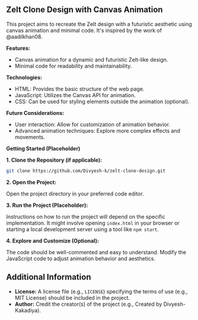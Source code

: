 ## Zelt Clone Design with Canvas Animation

This project aims to recreate the Zelt design with a futuristic aesthetic using canvas animation and minimal code. It's inspired by the work of @aadilkhan08.

**Features:**

* Canvas animation for a dynamic and futuristic Zelt-like design.
* Minimal code for readability and maintainability.

**Technologies:**

* HTML: Provides the basic structure of the web page.
* JavaScript: Utilizes the Canvas API for animation.
* CSS: Can be used for styling elements outside the animation (optional).

**Future Considerations:**

* User interaction: Allow for customization of animation behavior.
* Advanced animation techniques: Explore more complex effects and movements.

**Getting Started (Placeholder)**

**1. Clone the Repository (if applicable):**

   ```bash
   git clone https://github.com/Divyesh-k/zelt-clone-design.git
   ```

**2. Open the Project:**

Open the project directory in your preferred code editor.

**3. Run the Project (Placeholder):**

Instructions on how to run the project will depend on the specific implementation. It might involve opening `index.html` in your browser or starting a local development server using a tool like `npm start`.

**4. Explore and Customize (Optional):**

The code should be well-commented and easy to understand. Modify the JavaScript code to adjust animation behavior and aesthetics.

## Additional Information

* **License:** A license file (e.g., `LICENSE`) specifying the terms of use (e.g., MIT License) should be included in the project.
* **Author:** Credit the creator(s) of the project (e.g., Created by Divyesh-Kakadiya).

